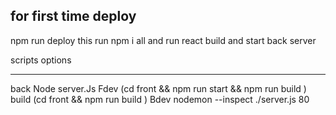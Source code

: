 
for first time deploy 
-------------

npm run deploy this run npm i all and run react build and start back server 

scripts  options 

-------------- 
  back
    Node server.Js
  Fdev
    (cd front && npm run start && npm run build )
  build
    (cd front && npm run build )
  Bdev
     nodemon --inspect ./server.js 80 
